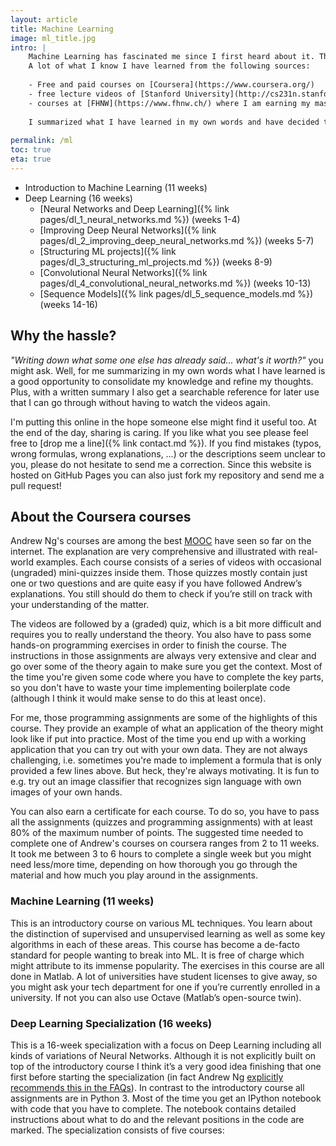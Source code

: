 ```yaml
---
layout: article
title: Machine Learning
image: ml_title.jpg
intro: | 
    Machine Learning has fascinated me since I first heard about it. The idea of being able to teach my computer something without having to explicitly program it is electrifying.
    A lot of what I know I have learned from the following sources:
    
    - Free and paid courses on [Coursera](https://www.coursera.org/)
    - free lecture videos of [Stanford University](http://cs231n.stanford.edu/)
    - courses at [FHNW](https://www.fhnw.ch/) where I am earning my master's degree with a focus on ML
    
    I summarized what I have learned in my own words and have decided to put it online for you to read. I distinguish the following topics (roughly following Andrew Ng's courses on [Machine Learning](https://www.coursera.org/learn/machine-learning)/[Deep Learning](https://www.coursera.org/specializations/deep-learning) on Coursera):
    
permalink: /ml
toc: true
eta: true
---
```


* Introduction to Machine Learning (11 weeks)
* Deep Learning (16 weeks)
    * [Neural Networks and Deep Learning]({% link pages/dl_1_neural_networks.md %}) (weeks 1-4)
    * [Improving Deep Neural Networks]({% link pages/dl_2_improving_deep_neural_networks.md %}) (weeks 5-7)
    * [Structuring ML projects]({% link pages/dl_3_structuring_ml_projects.md %}) (weeks 8-9)
    * [Convolutional Neural Networks]({% link pages/dl_4_convolutional_neural_networks.md %}) (weeks 10-13)
    * [Sequence Models]({% link pages/dl_5_sequence_models.md %}) (weeks 14-16)

## Why the hassle?

_"Writing down what some one else has already said... what's it worth?"_ you might ask. Well, for me summarizing in my own words what I have learned is a good opportunity to consolidate my knowledge and refine my thoughts. Plus, with a written summary I also get a searchable reference for later use that I can go through without having to watch the videos again. 

I'm putting this online in the hope someone else might find it useful too. At the end of the day, sharing is caring. If you like what you see please feel free to [drop me a line]({% link contact.md %}). If you find mistakes (typos, wrong formulas, wrong explanations, …) or the descriptions seem unclear to you, please do not hesitate to send me a correction. Since this website is hosted on GitHub Pages you can also just fork my repository and send me a pull request!

## About the Coursera courses

Andrew Ng's courses are among the best [MOOC](https://en.wikipedia.org/wiki/Massive_open_online_course) have seen so far on the internet. The explanation are very comprehensive and illustrated with real-world examples. Each course consists of a series of videos with occasional (ungraded) mini-quizzes inside them. Those quizzes mostly contain just one or two questions and are quite easy if you have followed Andrew’s explanations. You still should do them to check if you’re still on track with your understanding of the matter.

The videos are followed by a (graded) quiz, which is a bit more difficult and requires you to really understand the theory. You also have to pass some hands-on programming exercises in order to finish the course. The instructions in those assignments are always very extensive and clear and go over some of the theory again to make sure you get the context. Most of the time you're given some code where you have to complete the key parts, so you don't have to waste your time implementing boilerplate code (although I think it would make sense to do this at least once).

For me, those programming assignments are some of the highlights of this course. They provide an example of what an application of the theory might look like if put into practice. Most of the time you end up with a working application that you can try out with your own data. They are not always challenging, i.e. sometimes you're made to implement a formula that is only provided a few lines above. But heck, they're always motivating. It is fun to e.g. try out an image classifier that recognizes sign language with own images of your own hands.

You can also earn a certificate for each course. To do so, you have to pass all the assignments (quizzes and programming assignments) with at least 80% of the maximum number of points. The suggested time needed to complete one of Andrew's courses on coursera ranges from 2 to 11 weeks. It took me between 3 to 6 hours to complete a single week but you might need less/more time, depending on how thorough you go through the material and how much you play around in the assignments.

### Machine Learning (11 weeks)

This is an introductory course on various ML techniques. You learn about the distinction of supervised and unsupervised learning as well as some key algorithms in each of these areas. This course has become a de-facto standard for people wanting to break into ML. It is free of charge which might attribute to its immense popularity. The exercises in this course are all done in Matlab. A lot of universities have student licenses to give away, so you might ask your tech department for one if you’re currently enrolled in a university. If not you can also use Octave (Matlab’s open-source twin).

### Deep Learning Specialization (16 weeks)

This is a 16-week specialization with a focus on Deep Learning including all kinds of variations of Neural Networks. Although it is not explicitly built on top of the introductory course I think it’s a very good idea finishing that one first before starting the specialization (in fact Andrew Ng [explicitly recommends this in the FAQs](https://www.coursera.org/specializations/deep-learning#faq-list)). In contrast to the introductory course all assignments are in Python 3. Most of the time you get an IPython notebook with code that you have to complete. The notebook contains detailed instructions about what to do and the relevant positions in the code are marked. The specialization consists of five courses:


